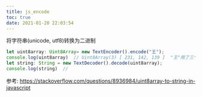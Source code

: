 ```yaml
---
title: js_encode
toc: true
date: 2021-01-20 22:03:54
---
```

将字符串(unicode, utf8)转换为二进制
```js
let uint8array: Uint8Array= new TextEncoder().encode("王");
console.log(uint8array)  // Uint8Array(3) [ 231, 142, 139 ]  "王"用了三个字节来存储
let string: String = new TextDecoder().decode(uint8array);
console.log(string)  //
```


参考:
https://stackoverflow.com/questions/8936984/uint8array-to-string-in-javascript